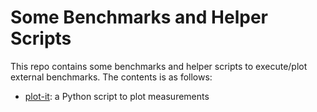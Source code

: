 # Some Benchmarks and Helper Scripts

This repo contains some benchmarks and helper scripts to execute/plot external
benchmarks. The contents is as follows:

  * [plot-it](./plot-it): a Python script to plot measurements
